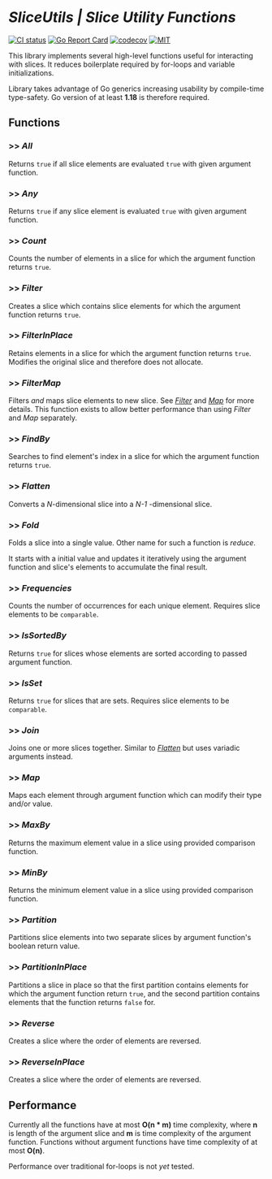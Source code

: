 # **_SliceUtils | Slice Utility Functions_**

[![CI status](https://github.com/kauppie/sliceutils/actions/workflows/go.yml/badge.svg?branch=main)](https://github.com/kauppie/sliceutils/actions/workflows/go.yml)
[![Go Report Card](https://goreportcard.com/badge/github.com/kauppie/sliceutils)](https://goreportcard.com/report/github.com/kauppie/sliceutils)
[![codecov](https://codecov.io/gh/kauppie/sliceutils/branch/main/graph/badge.svg)](https://codecov.io/gh/kauppie/sliceutils)
[![MIT](https://img.shields.io/badge/license-MIT-blue.svg)](https://github.com/kauppie/sliceutils/blob/main/LICENSE)

This library implements several high-level functions useful for interacting with slices. It reduces boilerplate required by for-loops and variable initializations.

Library takes advantage of Go generics increasing usability by compile-time type-safety. Go version of at least **1.18** is therefore required.

## Functions

### >> _All_

Returns `true` if all slice elements are evaluated `true` with given argument function.

### >> _Any_

Returns `true` if any slice element is evaluated `true` with given argument function.

### >> _Count_

Counts the number of elements in a slice for which the argument function returns `true`.

### >> _Filter_

Creates a slice which contains slice elements for which the argument function returns `true`.

### >> _FilterInPlace_

Retains elements in a slice for which the argument function returns `true`. Modifies the original slice and therefore does not allocate.

### >> _FilterMap_

Filters _and_ maps slice elements to new slice. See [_Filter_](#filter) and [_Map_](#map) for more details. This function exists to allow better performance than using _Filter_ and _Map_ separately.

### >> _FindBy_

Searches to find element's index in a slice for which the argument function returns `true`.

### >> _Flatten_

Converts a _N_-dimensional slice into a _N-1_ -dimensional slice.

### >> _Fold_

Folds a slice into a single value. Other name for such a function is _reduce_.

It starts with a initial value and updates it iteratively using the argument function and slice's elements to accumulate the final result.

### >> _Frequencies_

Counts the number of occurrences for each unique element. Requires slice elements to be `comparable`.

### >> _IsSortedBy_

Returns `true` for slices whose elements are sorted according to passed argument function.

### >> _IsSet_

Returns `true` for slices that are sets. Requires slice elements to be `comparable`.

### >> _Join_

Joins one or more slices together. Similar to [_Flatten_](#flatten) but uses variadic arguments instead.

### >> _Map_

Maps each element through argument function which can modify their type and/or value.

### >> _MaxBy_

Returns the maximum element value in a slice using provided comparison function.

### >> _MinBy_

Returns the minimum element value in a slice using provided comparison function.

### >> _Partition_

Partitions slice elements into two separate slices by argument function's boolean return value.

### >> _PartitionInPlace_

Partitions a slice in place so that the first partition contains elements for which the argument function return `true`, and the second partition contains elements that the function returns `false` for.

### >> _Reverse_

Creates a slice where the order of elements are reversed.

### >> _ReverseInPlace_

Creates a slice where the order of elements are reversed.

## Performance

Currently all the functions have at most **O(n \* m)** time complexity, where **n** is length of the argument slice and **m** is time complexity of the argument function. Functions without argument functions have time complexity of at most **O(n)**.

Performance over traditional for-loops is not _yet_ tested.
